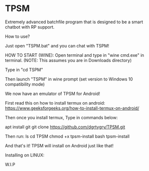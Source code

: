 # TPSM
Extremely advanced batchfile program that is designed to be a smart chatbot with RP support. 

How to use?

Just open "TSPM.bat" and you can chat with TSPM!

HOW TO START (WINE):
Open terminal and type in "wine cmd.exe" in terminal. (NOTE: This assumes you are in Downloads directory)

Type in "cd TSPM"

Then launch "TSPM" in wine prompt (set version to Windows 10 compatibility mode)

We now have an emulator of TPSM for Android!

First read this on how to install termux on android: https://www.geeksforgeeks.org/how-to-install-termux-on-android/

Then once you install termux, Type in commands below:

apt install git
git clone https://github.com/dgrtygry/TPSM.git

Then run:
ls
cd TPSM
chmod +x tpsm-install
bash tpsm-install


And that's it! TPSM will install on Android just like that!

Installing on LINUX:

W.I.P
